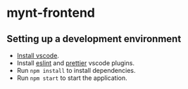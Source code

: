 # mynt-frontend 

## Setting up a development environment
- [Install vscode](https://code.visualstudio.com/).
- Install [eslint](https://marketplace.visualstudio.com/items?itemName=dbaeumer.vscode-eslint) and [prettier](https://marketplace.visualstudio.com/items?itemName=esbenp.prettier-vscode) vscode plugins.
- Run `npm install` to install dependencies.
- Run `npm start` to start the application.
